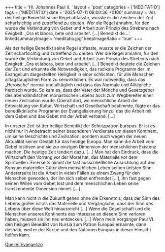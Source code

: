 +++
title = 'Hl. Johannes Paul II.  '
layout = 'post'
categories = ['MEDITATIO']
tags = ['MEDITATIO']
date = '2025-07-11 09:00:36 +0100'
summary = 'Als der heilige Benedikt seine Regel abfasste, wusste er die Zeichen der Zeit scharfsichtig und zutreffend zu deuten. Wer die Regel annahm, für den wurde die Verbindung von Gebet und Arbeit zum Prinzip des Strebens nach Ewigkeit: „Ora et labora, bete und arbeite“. […] Benedikt de....'
linkedsummaryImage = 'meditatio.jpg'
keepImageRatio = 'true'
+++

Als der heilige Benedikt seine Regel abfasste, wusste er die Zeichen der Zeit scharfsichtig und zutreffend zu deuten. Wer die Regel annahm, für den wurde die Verbindung von Gebet und Arbeit zum Prinzip des Strebens nach Ewigkeit: „Ora et labora, bete und arbeite“. […] Benedikt deutete die Zeichen der Zeit und erkannte die Notwendigkeit, das radikale Programm der im Evangelium dargestellten Heiligkeit in einer schlichten, für alle Menschen alltagstauglichen Form zu verwirklichen.<!--more--> Es war notwendig, dass das „Heroische“ normal und alltäglich und dass das Normale und Alltägliche heroisch wurde. So kam es, dass der Vater der Mönche und Gesetzgeber des abendländischen monastischen Lebens auch zum Wegbereiter einer neuen Zivilisation wurde. Überall dort, wo menschliche Arbeit die Entwicklung von Kultur, Wirtschaft und Gesellschaft bestimmte, fügte er das benediktinische Programm der Evangelisierung hinzu, das die Arbeit mit dem Gebet und das Gebet mit der Arbeit verband. […]
 
In unserer Zeit ist der heilige Benedikt der Schutzpatron Europas. Er ist es nicht nur in Anbetracht seiner besonderen Verdienste um diesen Kontinent, um seine Geschichte und Zivilisation, sondern auch wegen der neuen Aktualität seiner Gestalt für das heutige Europa. Man kann die Arbeit vom Gebet loslösen und sie zur einzigen Dimension der menschlichen Existenz machen. Die heutige Zeit tendiert dazu. […] Man hat den Eindruck, dass die Wirtschaft den Vorrang vor der Moral hat, das Materielle vor dem Spirituellen. Einerseits nimmt die fast ausschließliche Ausrichtung auf den Konsum materieller Güter dem menschlichen Leben seinen tiefsten Sinn. Andererseits ist die Arbeit in vielen Fällen zu einem Zwang für den Menschen geworden, der ihn sich selbst entfremdet […], ihn fast gegen seinen Willen vom Gebet löst und dem menschlichen Leben seine transzendente Dimension nimmt. […]
 
Man kann nicht in die Zukunft gehen ohne die Erkenntnis, dass der Sinn des Lebens größer ist als das Materielle und Vergängliche, dass der Sinn des Lebens über diese Welt hinausreicht […] Wenn die Gesellschaft und die Menschen unseres Kontinents das Interesse an diesem Sinn verloren haben, müssen sie ihn neu entdecken. […] Wenn mein Vorgänger Paul VI. den heiligen Benedikt von Nursia zum Patron Europas ernannte, dann deshalb, weil er der Kirche und den Nationen Europas in dieser Hinsicht helfen kann.


[Quelle: Evangelizo](https://evangeliumtagfuertag.org/DE/gospel)
